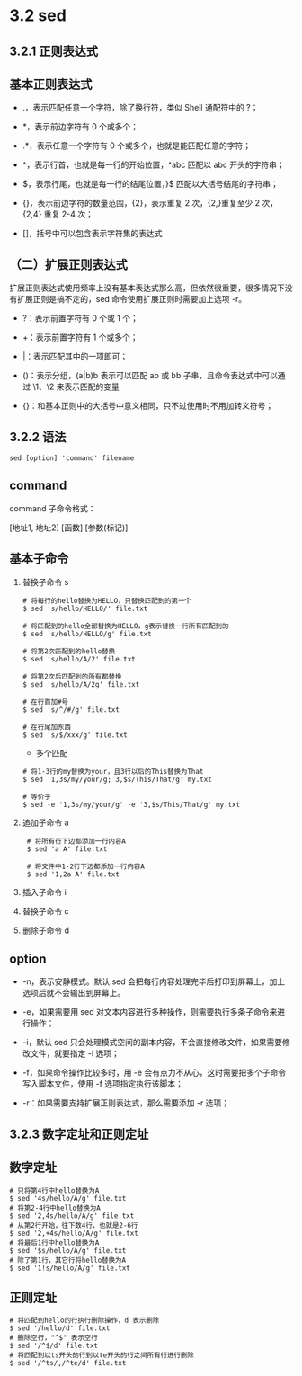 # 3.2 sed
## 3.2.1 正则表达式
## 基本正则表达式
- .，表示匹配任意一个字符，除了换行符，类似 Shell 通配符中的 ?；

- *，表示前边字符有 0 个或多个；

- .*，表示任意一个字符有 0 个或多个，也就是能匹配任意的字符；

- ^，表示行首，也就是每一行的开始位置，^abc 匹配以 abc 开头的字符串；

- $，表示行尾，也就是每一行的结尾位置，}$ 匹配以大括号结尾的字符串；

- {}，表示前边字符的数量范围，{2}，表示重复 2 次，{2,}重复至少 2 次，{2,4} 重复 2-4 次；

- []，括号中可以包含表示字符集的表达式


## （二）扩展正则表达式

扩展正则表达式使用频率上没有基本表达式那么高，但依然很重要，很多情况下没有扩展正则是搞不定的，sed 命令使用扩展正则时需要加上选项 -r。

- ?：表示前置字符有 0 个或 1 个；

- +：表示前置字符有 1 个或多个；

- |：表示匹配其中的一项即可；

- ()：表示分组，(a|b)b 表示可以匹配 ab 或 bb 子串，且命令表达式中可以通过 \1、\2 来表示匹配的变量

- {}：和基本正则中的大括号中意义相同，只不过使用时不用加转义符号；

## 3.2.2 语法
```shell
sed [option] 'command' filename
```
## command
command 子命令格式：

[地址1, 地址2] [函数] [参数(标记)]
## 基本子命令
1. 替换子命令 s
   ```shell
   # 将每行的hello替换为HELLO，只替换匹配到的第一个
   $ sed 's/hello/HELLO/' file.txt

   # 将匹配到的hello全部替换为HELLO，g表示替换一行所有匹配到的
   $ sed 's/hello/HELLO/g' file.txt

   # 将第2次匹配到的hello替换
   $ sed 's/hello/A/2' file.txt

   # 将第2次后匹配到的所有都替换
   $ sed 's/hello/A/2g' file.txt

   # 在行首加#号
   $ sed 's/^/#/g' file.txt

   # 在行尾加东西
   $ sed 's/$/xxx/g' file.txt
   ```
      - 多个匹配
      ```shell
      # 将1-3行的my替换为your，且3行以后的This替换为That
      $ sed '1,3s/my/your/g; 3,$s/This/That/g' my.txt

      # 等价于
      $ sed -e '1,3s/my/your/g' -e '3,$s/This/That/g' my.txt
      ```

2. 追加子命令 a
   ```shell
    # 将所有行下边都添加一行内容A
    $ sed 'a A' file.txt

    # 将文件中1-2行下边都添加一行内容A
    $ sed '1,2a A' file.txt
   ```
3. 插入子命令 i
4. 替换子命令 c
5. 删除子命令 d

## option

- -n，表示安静模式。默认 sed 会把每行内容处理完毕后打印到屏幕上，加上选项后就不会输出到屏幕上。

- -e，如果需要用 sed 对文本内容进行多种操作，则需要执行多条子命令来进行操作；

- -i，默认 sed 只会处理模式空间的副本内容，不会直接修改文件，如果需要修改文件，就要指定 -i 选项；

- -f，如果命令操作比较多时，用 -e 会有点力不从心，这时需要把多个子命令写入脚本文件，使用 -f 选项指定执行该脚本；

- -r：如果需要支持扩展正则表达式，那么需要添加 -r 选项；
## 3.2.3 数字定址和正则定址

## 数字定址
```shell
# 只将第4行中hello替换为A
$ sed '4s/hello/A/g' file.txt
# 将第2-4行中hello替换为A
$ sed '2,4s/hello/A/g' file.txt
# 从第2行开始，往下数4行，也就是2-6行
$ sed '2,+4s/hello/A/g' file.txt
# 将最后1行中hello替换为A
$ sed '$s/hello/A/g' file.txt
# 除了第1行，其它行将hello替换为A
$ sed '1!s/hello/A/g' file.txt
```
## 正则定址
```shell
# 将匹配到hello的行执行删除操作，d 表示删除
$ sed '/hello/d' file.txt
# 删除空行，"^$" 表示空行
$ sed '/^$/d' file.txt
# 将匹配到以ts开头的行到以te开头的行之间所有行进行删除
$ sed '/^ts/,/^te/d' file.txt
```